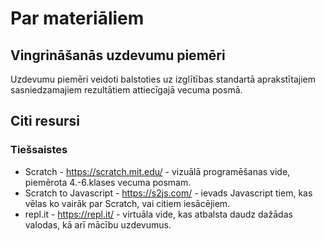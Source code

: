 # Par materiāliem

## Vingrināšanās uzdevumu piemēri

Uzdevumu piemēri veidoti balstoties uz izglītības standartā aprakstītajiem sasniedzamajiem rezultātiem attiecīgajā vecuma posmā.

## Citi resursi

### Tiešsaistes

- Scratch - <https://scratch.mit.edu/> - vizuālā programēšanas vide, piemērota 4.-6.klases vecuma posmam.
- Scratch to Javascript - <https://s2js.com/> - ievads Javascript tiem, kas vēlas ko vairāk par Scratch, vai citiem iesācējiem.
- repl.it - <https://repl.it/> - virtuāla vide, kas atbalsta daudz dažādas valodas, kā arī mācību uzdevumus.
